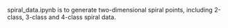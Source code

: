 spiral_data.ipynb is to generate two-dimensional spiral points, including 2-class, 3-class and 4-class spiral data.
